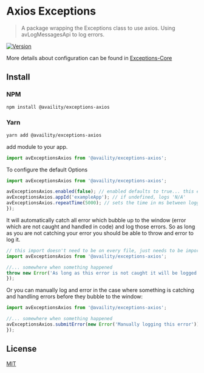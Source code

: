 # Axios Exceptions

> A package wrapping the Exceptions class to use axios. Using avLogMessagesApi to log errors.

[![Version](https://img.shields.io/npm/v/@availity/exceptions-axios.svg?style=for-the-badge)](https://www.npmjs.com/package/@availity/exceptions-axios)

More details about configuration can be found in [Exceptions-Core](../exceptions-core)

## Install

### NPM

```bash
npm install @availity/exceptions-axios
```

### Yarn

```bash
yarn add @availity/exceptions-axios
```

add module to your app.

```js
import avExceptionsAxios from '@availity/exceptions-axios';
```

To configure the default Options

```js
import avExceptionsAxios from '@availity/exceptions-axios';

avExceptionsAxios.enabled(false); // enabled defaults to true... this example would disable it
avExceptionsAxios.appId('exampleApp'); // if undefined, logs 'N/A'
avExceptionsAxios.repeatTime(5000); // sets the time in ms between logging calls for the same error message. (default 5 seconds)
});
```

It will automatically catch all error which bubble up to the window (error which are not caught and handled in code) and log those errors. So as long as you are not catching your error you should be able to throw and error to log it.

```js
// this import doesn't need to be on every file, just needs to be imported once somewhere like the main index.js or App.js
import avExceptionsAxios from '@availity/exceptions-axios';

//... somewhere when something happened
throw new Error('As long as this error is not caught it will be logged');
});
```

Or you can manually log and error in the case where something is catching and handling errors before they bubble to the window:

```js
import avExceptionsAxios from '@availity/exceptions-axios';

//... somewhere when something happened
avExceptionsAxios.submitError(new Error('Manually logging this error'));
});
```

## License

[MIT](../../LICENSE)
